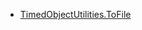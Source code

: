 * [TimedObjectUtilities.ToFile](xref:Melanchall.DryWetMidi.Interaction.TimedObjectUtilities.ToFile*)